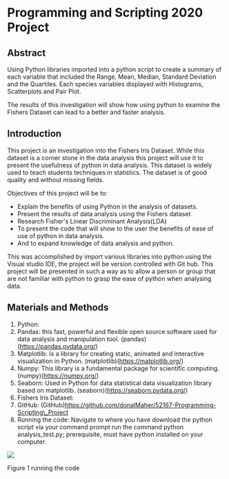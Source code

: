 # Programming and Scripting 2020 Project

## Abstract

Using Python libraries imported into a python script to create a summary of each variable that included the Range, Mean, Median, Standard Deviation and the Quartiles. Each species variables displayed with Histograms, Scatterplots and Pair Plot.

The results of this investigation will show how using python to examine the Fishers Dataset can lead to a better and faster analysis.

## Introduction

This project is an investigation into the Fishers Iris Dataset. While this dataset is a corner stone in the data analysis this project will use it to present the usefulness of python in data analysis. This dataset is widely used to teach students techniques in statistics. The dataset is of good quality and without missing fields.

Objectives of this project will be to:

- Explain the benefits of using Python in the analysis of datasets.
- Present the results of data analysis using the Fishers dataset
- Research Fisher&#39;s Linear Discriminant Analysis(LDA)
- To present the code that will show to the user the benefits of ease of use of python in data analysis.
- And to expand knowledge of data analysis and python.

This was accomplished by import various libraries into python using the Visual studio IDE, the project will be version controlled with Git hub. This project will be presented in such a way as to allow a person or group that are not familiar with python to grasp the ease of python when analysing data.

## Materials and Methods

1. Python:
  1. Pandas: this fast, powerful and flexible open source software used for data analysis and manipulation tool. (pandas)(https://pandas.pydata.org/)
  2. Matplotlib: Is a library for creating static, animated and interactive visualization in Python. (matplotlib)(https://matplotlib.org/)
  3. Numpy: This library is a fundamental package for scientific computing. (numpy)(https://numpy.org/)
  4. Seaborn: Used in Python for data statistical data visualization library based on matplotlib. (seaborn)(https://seaborn.pydata.org/)
2. Fishers Iris Dataset:
3. GitHub: (GitHub)https://github.com/donalMaher/52167-Programming-Scripting\_Project
4. Running the code: Navigate to where you have download the python script via your command prompt run the command python analysis_test.py; prerequisite, must have python installed on your computer.

![](RackMultipart20200424-4-tjis8w_html_5f32bae2ce452e08.png)

Figure 1 running the code

